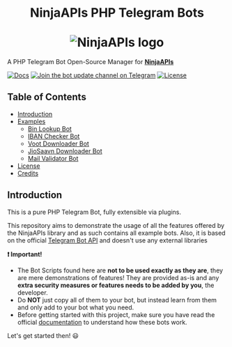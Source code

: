 <h1 align="center">
    NinjaAPIs PHP Telegram Bots<br>
	<br>
    <img src="https://avatars1.githubusercontent.com/u/76147628?s=400&v=4" title="NinjaAPIs" alt="NinjaAPIs logo">
	<br>
</h1>

A PHP Telegram Bot Open-Source Manager for [**NinjaAPIs**](https://ninja-apis.cf)

[![Docs](https://img.shields.io/badge/NinjaAPIs-Docs-32a2da.svg)](https://ninja-apis.cf)
[![Join the bot update channel on Telegram](https://img.shields.io/badge/Telegram-@NinjaAPIs-64659d.svg)](https://telegram.me/NinjaAPIs)
[![License](https://img.shields.io/badge/Lisence-GPL%20V3.0-red)](https://github.com/NinjaAPIs/Telegram-PHP-Bots/blob/main/LICENSE)

## Table of Contents
- [Introduction](#introduction)
- [Examples](#examples)
    - [Bin Lookup Bot](https://github.com/NinjaAPIs/Telegram-PHP-Bots/tree/main/Bin-Lookup%20Bot)
    - [IBAN Checker Bot](https://github.com/NinjaAPIs/Telegram-PHP-Bots/tree/main/IBAN%20Checker%20Bot)
    - [Voot Downloader Bot](https://github.com/NinjaAPIs/Telegram-PHP-Bots/tree/main/Voot%20Downloader%20Bot)
    - [JioSaavn Downloader Bot](https://github.com/NinjaAPIs/Telegram-PHP-Bots/tree/main/JioSaavn%20Downloader%20Bot)
    - [Mail Validator Bot](https://github.com/NinjaAPIs/Telegram-PHP-Bots/tree/main/Mail%20Validator%20Bot)
- [License](#license)
- [Credits](#credits)

## Introduction

This is a pure PHP Telegram Bot, fully extensible via plugins.

This repository aims to demonstrate the usage of all the features offered by the NinjaAPIs library and as such contains all example bots.
Also, it is based on the official [Telegram Bot API](https://core.telegram.org/bots/api) and doesn't use any external libraries

**:exclamation: Important!**
- The Bot Scripts found here are **not to be used exactly as they are**, they are mere demonstrations of features! They are provided as-is and any **extra security measures or features needs to be added by you**, the developer.
- Do **NOT** just copy all of them to your bot, but instead learn from them and only add to your bot what you need.
- Before getting started with this project, make sure you have read the official [documentation](https://ninja-apis.cf) to understand how these bots work.

Let's get started then! :smiley:

